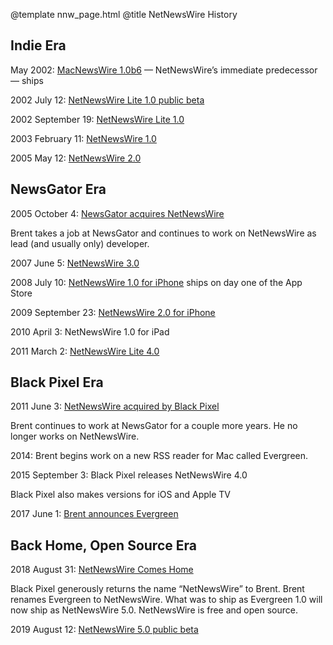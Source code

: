 @template nnw_page.html
@title NetNewsWire History

## Indie Era

May 2002: [MacNewsWire 1.0b6](https://inessential.com/2002/05/17/macnewswire_1_0b6) — NetNewsWire’s immediate predecessor — ships

2002 July 12: [NetNewsWire Lite 1.0 public beta](https://inessential.com/2002/07/12/netnewswire_lite_public_beta)

2002 September 19: [NetNewsWire Lite 1.0](https://inessential.com/2002/09/19/netnewswire_lite_1_0_ships)

2003 February 11: [NetNewsWire 1.0](https://inessential.com/2003/02/11/netnewswire_1_0_ships)

2005 May 12: [NetNewsWire 2.0](https://inessential.com/2005/05/12/netnewswire_2_0_released)


## NewsGator Era

2005 October 4: [NewsGator acquires NetNewsWire](https://inessential.com/2005/10/04/newsgator_acquires_netnewswire)

Brent takes a job at NewsGator and continues to work on NetNewsWire as lead (and usually only) developer.

2007 June 5: [NetNewsWire 3.0](https://inessential.com/2007/06/05/not_coordinated_nope)

2008 July 10: [NetNewsWire 1.0 for iPhone](https://inessential.com/2008/07/10/1_0_all_over_again) ships on day one of the App Store

2009 September 23: [NetNewsWire 2.0 for iPhone](https://inessential.com/2009/09/23/netnewswire_2_0_for_iphone)

2010 April 3: NetNewsWire 1.0 for iPad

2011 March 2: [NetNewsWire Lite 4.0](https://inessential.com/2011/03/02/the_return_of_netnewswire_lite)


## Black Pixel Era

2011 June 3: [NetNewsWire acquired by Black Pixel](https://inessential.com/2011/06/03/netnewswire_acquired_by_black_pixel)

Brent continues to work at NewsGator for a couple more years. He no longer works on NetNewsWire.

2014: Brent begins work on a new RSS reader for Mac called Evergreen.

2015 September 3: Black Pixel releases NetNewsWire 4.0

Black Pixel also makes versions for iOS and Apple TV

2017 June 1: [Brent announces Evergreen](https://inessential.com/2017/06/01/evergreen_diary_1_open_source)


## Back Home, Open Source Era

2018 August 31: [NetNewsWire Comes Home](https://inessential.com/2018/08/31/netnewswire_comes_home)

Black Pixel generously returns the name “NetNewsWire” to Brent. Brent renames Evergreen to NetNewsWire. What was to ship as Evergreen 1.0 will now ship as NetNewsWire 5.0. NetNewsWire is free and open source.

2019 August 12: [NetNewsWire 5.0 public beta](https://inessential.com/2019/08/12/netnewswire_public_beta)

